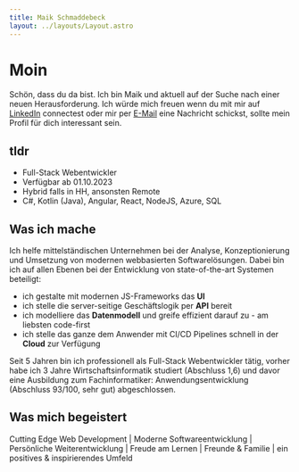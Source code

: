 ```yaml
---
title: Maik Schmaddebeck
layout: ../layouts/Layout.astro
---
```


# Moin

Schön, dass du da bist. Ich bin Maik und aktuell auf der Suche nach einer neuen Herausforderung. Ich würde mich freuen wenn du mit mir auf [LinkedIn](https://www.linkedin.com/in/maik-schmaddebeck/) connectest oder mir per [E-Mail](mailto:maik.schmaddebeck@icloud.com) eine Nachricht schickst, sollte mein Profil für dich interessant sein.

## tldr
- Full-Stack Webentwickler
- Verfügbar ab 01.10.2023
- Hybrid falls in HH, ansonsten Remote
- C#, Kotlin (Java), Angular, React, NodeJS, Azure, SQL

## Was ich mache

Ich helfe mittelständischen Unternehmen bei der Analyse, Konzeptionierung und Umsetzung von modernen webbasierten Softwarelösungen. Dabei bin ich auf allen Ebenen bei der Entwicklung von state-of-the-art Systemen beteiligt:
- ich gestalte mit modernen JS-Frameworks das **UI**
- ich stelle die server-seitige Geschäftslogik per **API** bereit
- ich modelliere das **Datenmodell** und greife effizient darauf zu - am liebsten code-first
- ich stelle das ganze dem Anwender mit CI/CD Pipelines schnell in der **Cloud** zur Verfügung

Seit 5 Jahren bin ich professionell als Full-Stack Webentwickler tätig, vorher habe ich 3 Jahre Wirtschaftsinformatik studiert (Abschluss 1,6) und davor eine Ausbildung zum Fachinformatiker: Anwendungsentwicklung (Abschluss 93/100, sehr gut) abgeschlossen.

## Was mich begeistert

Cutting Edge Web Development | Moderne Softwareentwicklung | Persönliche Weiterentwicklung | Freude am Lernen | Freunde & Familie | ein positives & inspirierendes Umfeld

